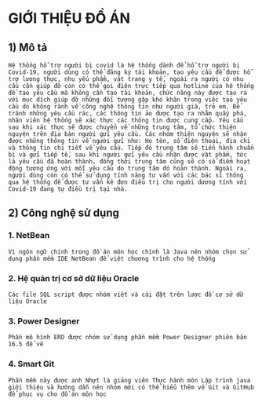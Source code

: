 # GIỚI THIỆU ĐỒ ÁN
## 1) Mô tả
    Hệ thống hỗ trợ người bị covid là hệ thống dành để hỗ trợ người bị Covid-19, người dùng có thể đăng ký tài khoản, tạo yêu cầu để được hỗ trợ lương thực, nhu yếu phẩm, vật trang y tế, ngoài ra người có nhu cầu cần giúp đỡ còn có thể gọi điện trực tiếp qua hotline của hệ thống để tạo yêu cầu mà không cần tạo tài khoản, chức năng này được tạo ra với mục đích giúp đỡ những đối tượng gặp khó khăn trong việc tạo yêu cầu do không rành về công nghệ thông tin như người già, trẻ em. Để tránh những yêu cầu rác, các thông tin ảo được tạo ra nhằm quấy phá, nhân viên hệ thống sẽ xác thực các thông tin được cung cấp. Yêu cầu sau khi xác thực sẽ được chuyển về những trung tâm, tổ chức thiện nguyện trên địa bàn người gửi yêu cầu. Các nhóm thiện nguyện sẽ nhận được những thông tin về người gửi như: Họ tên, số điện thoại, địa chỉ và thông tin chi tiết về yêu cầu. Tiếp đó trung tâm sẽ tiến hành chuẩn bị và gửi tiếp tế, sau khi người gửi yêu cầu nhận được vật phẩm, tức là yêu cầu đã hoàn thành, đồng thời trung tâm cũng sẽ có số điểm hoạt động tương ứng với mỗi yêu cầu do trung tâm đó hoàn thành. Ngoài ra, người dùng còn có thể sử dụng tính năng tư vấn với các bác sĩ thông qua hệ thống để được tư vấn kê đơn điều trị cho người dương tính với Covid-19 đang tự điều trị tại nhà.
## 2) Công nghệ sử dụng
### 1. NetBean
    Vì ngôn ngữ chính trong đồ án môn học chính là Java nên nhóm chọn sử dụng phần mềm IDE NetBean để viêt chương trình cho hệ thống
### 2. Hệ quản trị cơ sở dữ liệu Oracle
    Các file SQL script được nhóm viết và cài đặt trên lược đồ cơ sở dữ liệu Oracle
### 3. Power Designer
    Phần mô hình ERD được nhóm sử dụng phần mềm Power Designer phiên bản 16.5 để vẽ
### 4. Smart Git
    Phần mềm này được anh Nhựt là giảng viên Thực hành môn Lập trình java giới thiệu và hướng dẫn nên nhóm mới có thể hiểu thêm về Git và GitHub để phục vụ cho đồ án môn học